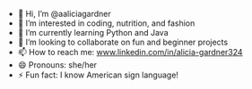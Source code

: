 - 👋 Hi, I’m @aaliciagardner
- 👀 I’m interested in coding, nutrition, and fashion
- 🌱 I’m currently learning Python and Java
- 💞️ I’m looking to collaborate on fun and beginner projects
- 📫 How to reach me: www.linkedin.com/in/alicia-gardner324
- 😄 Pronouns: she/her
- ⚡ Fun fact: I know American sign language!

<!---
aaliciagardner/aaliciagardner is a ✨ special ✨ repository because its `README.md` (this file) appears on your GitHub profile.
You can click the Preview link to take a look at your changes.
--->
